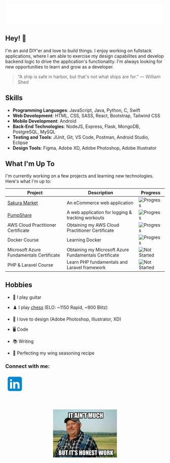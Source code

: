 <div align="center">
  <img src="git_headerGradient2.svg"/>
</div>

## Hey! 👋

I'm an avid DIY'er and love to build things. I enjoy working on fullstack applications, where I am able to exercise my design capabilites and develop backend logic to drive the application's functionality. I'm always looking for new opportunities to learn and grow as a developer.

> “A ship is safe in harbor, but that's not what ships are for." — William Shed

## Skills

- **Programming Languages**: JavaScript, Java, Python, C, Swift
- **Web Development**: HTML, CSS, SASS, React, Bootstrap, Tailwind CSS
- **Mobile Development**: Android
- **Back-End Technologies**: NodeJS, Express, Flask, MongoDB, PostgreSQL, MySQL
- **Testing and Tools**: JUnit, Git, VS Code, Postman, Android Studio, Eclipse
- **Design Tools**: Figma, Adobe XD, Adobe Photoshop, Adobe Illustrator

## What I'm Up To

I'm currently working on a few projects and learning new technologies. Here's what I'm up to:

| Project          | Description                                         | Progress |
|------------------|-----------------------------------------------------|----------|
| [Sakura Market](https://github.com/fredschuck/sakura-market)  | An eCommerce web application                        | ![Progress](https://progress-bar.dev/47/?scale=100&width=150&suffix=%)|
| [PumpShare](https://github.com/lukesnc/pumpshare)             | A web application for logging & tracking workouts        | ![Progress](https://progress-bar.dev/32/?scale=100&width=150&suffix=%) |
| AWS Cloud Practitioner Certificate                            | Obtaining my AWS Cloud Practitioner Certificate           | ![Progress](https://progress-bar.dev/95/?scale=100&width=150&suffix=%) |
| Docker Course                                                 | Learning Docker                             | ![Progress](https://progress-bar.dev/59/?scale=100&width=150&suffix=%)  |
| Microsoft Azure Fundamentals Certificate                      | Obtaining my Microsoft Azure Fundamentals Certificate | ![Not Started](https://img.shields.io/badge/not%20started-5A5A5A) |
| PHP & Laravel Course                      | Learn PHP fundamentals and Laravel framework | ![Not Started](https://img.shields.io/badge/not%20started-5A5A5A)  |

<!-- ![Progress](https://progress-bar.dev/0/?scale=100&width=150&suffix=%) -->
<!-- ![Not Started](https://img.shields.io/badge/not%20started-5A5A5A) -->
<!-- ![Pending](https://img.shields.io/badge/pending-D48E04) -->

<!-- > To learn more about what I've already worked on, check out my [progress tracker](). -->

## Hobbies

- 🎸 I play guitar

- ♟️ I play [chess](https://www.chess.com/member/fredschuck)  (ELO: ~1150 Rapid, ~900 Blitz)

- 🎨 I love to design (Adobe Photoshop, Illustrator, XD)

- 🖥️ Code

- 📚 Writing

- 🍗 Perfecting my wing seasoning recipe

<h3 align="left">Connect with me:</h3>
<p align="left">
<a href="https://linkedin.com/in/fredschuck" target="blank"><svg xmlns="http://www.w3.org/2000/svg" x="0px" y="0px" width="60" viewBox="0 0 48 48">
<path fill="#0288D1" d="M42,37c0,2.762-2.238,5-5,5H11c-2.761,0-5-2.238-5-5V11c0-2.762,2.239-5,5-5h26c2.762,0,5,2.238,5,5V37z"></path><path fill="#FFF" d="M12 19H17V36H12zM14.485 17h-.028C12.965 17 12 15.888 12 14.499 12 13.08 12.995 12 14.514 12c1.521 0 2.458 1.08 2.486 2.499C17 15.887 16.035 17 14.485 17zM36 36h-5v-9.099c0-2.198-1.225-3.698-3.192-3.698-1.501 0-2.313 1.012-2.707 1.99C24.957 25.543 25 26.511 25 27v9h-5V19h5v2.616C25.721 20.5 26.85 19 29.738 19c3.578 0 6.261 2.25 6.261 7.274L36 36 36 36z"></path>
</svg></a>
</p>

<div align="center">
  <br><br>
  <img src="honest-work.jpg" width="40%" />
</div>

